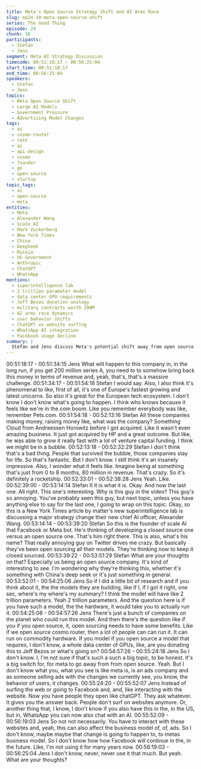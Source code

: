 ```yaml
---
title: Meta's Open Source Strategy Shift and AI Arms Race
slug: ep24-10-meta-open-source-shift
series: The Good Thing
episode: 24
chunk: 10
participants:
  - Stefan
  - Jens
segment: Meta AI Strategy Discussion
timecode: 00:51:18:17 – 00:56:25:04
start_time: 00:51:18:17
end_time: 00:56:25:04
speakers:
  - Stefan
  - Jens
topics:
  - Meta Open Source Shift
  - Large AI Models
  - Government Pressure
  - Advertising Model Changes
tags:
  - ai
  - cosmo-router
  - rest
  - ai
  - api-design
  - cosmo
  - founder
  - go
  - open-source
  - startup
topic_tags:
  - ai
  - open-source
  - meta
entities:
  - Meta
  - Alexander Wang
  - Scale AI
  - Mark Zuckerberg
  - New York Times
  - China
  - DeepSeek
  - Russia
  - US Government
  - Anthropic
  - ChatGPT
  - WhatsApp
mentions:
  - superintelligence lab
  - 2 trillion parameter model
  - data center GPU requirements
  - Jeff Bezos donation analogy
  - military contracts worth 200M
  - AI arms race dynamics
  - user behavior shifts
  - ChatGPT vs website surfing
  - WhatsApp AI integration
  - Facebook usage decline
summary: |
  Stefan and Jens discuss Meta's potential shift away from open source AI models, analyzing the practical implications of 2 trillion parameter models that only major companies can run. Stefan suggests government pressure due to AI arms race concerns with China and Russia, while Jens considers how changing user behaviors away from traditional web browsing might be affecting Meta's advertising-dependent business model.
---
```


00:51:18:17 - 00:51:34:15
Jens
What will happen to this company in, in the long run, if you get 200 million series A, you need to
to somehow bring back this money in terms of revenue and, yeah, that's, that's a massive
challenge.
00:51:34:17 - 00:51:54:18
Stefan
I would say. Also, I also think it's phenomenal to like, first of all, it's one of Europe's fastest
growing and latest unicorns. So also it's great for the European tech ecosystem. I don't know I
don't know what's going to happen. I think who knows because it feels like we're in the.com
boom. Like you remember everybody was like, remember Pets.com.
00:51:54:18 - 00:52:13:16
Stefan
All these companies making money, raising money like, what was the company? Something
Cloud from Andreessen Horowitz before I got acquired. Like it wasn't even amazing business. It
just got acquired by HP and a great outcome. But like, he was able to grow it really fast with a
lot of venture capital funding. I think we might be in a bubble.
00:52:13:18 - 00:52:32:29
Stefan
I don't think that's a bad thing. People that survived the bubble, those companies stay for life. So
that's fantastic. But I don't know. I still think it's an insanely impressive. Also, I wonder what it
feels like. Imagine being at something that's just from 0 to 8 months, 80 million in revenue.
That's crazy. So it's definitely a rocketship.
00:52:33:01 - 00:52:38:28
Jens
Yeah. Like.
00:52:39:00 - 00:53:14:14
Stefan
It it is what it is. Okay. And now the last one. All right. This one's interesting. Why is this guy in
the video? This guy's so annoying. You've probably seen this guy, but next topic, unless you
have anything else to say for the last one, I going to wrap on this topic. Okay, so this is a New
York Times article by matter's new superintelligence lab is discussing a major strategy change
their new chief AI officer, Alexander Wang.
00:53:14:14 - 00:53:39:20
Stefan
So this is the founder of scale AI that Facebook or Meta bot. He's thinking of developing a
closed source one versus an open source one. That's him right there. This is also, what's his
name? That really annoying guy on Twitter drives me crazy. But basically they've been open
sourcing all their models. They're thinking now to keep it closed sourced.
00:53:39:22 - 00:53:51:29
Stefan
What are your thoughts on that? Especially us being an open source company. It's kind of
interesting to see. I'm wondering why they're thinking this, whether it's something with China's
deep seek or it's just something in general.
00:53:52:01 - 00:54:25:06
Jens
So if I did a little bit of research and if you think about it, the the models they are building, like if
I, if I got it right, one sec, where's my where's my summary? I think the model will have like 2
trillion parameters. Yeah 2 trillion parameters. And the question here is if you have such a
model, the the hardware, it would take you to actually run it.
00:54:25:08 - 00:54:57:26
Jens
There's just a bunch of companies on the planet who could run this model. And then there's the
question like if you if you open source, it, open sourcing needs to have some benefits. Like if we
open source cosmo router, then a lot of people can can run it. It can run on commodity
hardware. If you model if you open source a model that requires, I don't know, a whole data
center of GPUs, like, are you donating this to Jeff Bezos or what's going on?
00:54:57:26 - 00:55:24:18
Jens
So I don't know. I, I'm not sure if that's such a such a big topic, to be honest. It's a big switch for,
for meta to go away from from open source. Yeah. But I don't know what you, what you see is
like meta is, is an ads company and as someone selling ads with the changes we currently see,
you know, the behavior of users, it changes.
00:55:24:20 - 00:55:52:07
Jens
Instead of surfing the web or going to Facebook and, and, like interacting with the website. Now
you have people they open like chatGPT. They ask whatever. It gives you the answer back.
People don't surf on websites anymore. Or, another thing that, I know, I don't know if you also
have this in the, in the US, but in, WhatsApp you can now also chat with an AI.
00:55:52:09 - 00:56:19:03
Jens
So not not necessarily. You have to interact with these websites and, yeah, this can also affect
the business model of, of, ads. So I don't know, maybe maybe that change is going to happen
to, to metas business model. So I don't know how how Facebook will continue in the, in the
future. Like, I'm not using it for many years now.
00:56:19:03 - 00:56:25:04
Jens
I don't know, never, never use it that much. But yeah. What are your thoughts?